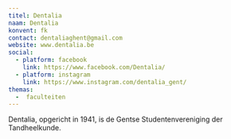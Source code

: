```yaml
---
titel: Dentalia
naam: Dentalia
konvent: fk
contact: dentaliaghent@gmail.com
website: www.dentalia.be
social:
  - platform: facebook
    link: https://www.facebook.com/Dentalia/
  - platform: instagram
    link: https://www.instagram.com/dentalia_gent/
themas:
  -  faculteiten
---
```


Dentalia, opgericht in 1941, is de Gentse Studentenvereniging der Tandheelkunde.
